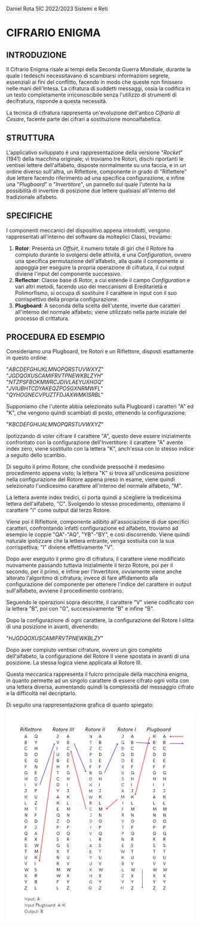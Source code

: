 Daniel Rota 5IC 2022/2023 Sistemi e Reti

<h1>CIFRARIO ENIGMA </h1>

<h2> INTRODUZIONE </h2>

Il Cifrario Enigma risale ai tempi della Seconda Guerra Mondiale, durante la quale i tedeschi necessitavano di scambiarsi informazioni segrete, essenziali ai fini del conflitto, facendo in modo che queste non finissero nelle mani dell'Intesa. La cifratura di suddetti messaggi, ossia la codifica in un testo completamente irriconoscibile senza l'utilizzo di strumenti di decifratura, risponde a questa necessità.

La tecnica di cifratura rappresenta un'evoluzione dell'antico <i>Cifrario di Cesare</i>, facente parte dei cifrari a sostituzione monoalfabetica.

<h2> STRUTTURA </h2>

L'applicativo sviluppato è una rappresentazione della versione "<i>Rocket</i>" (1941) della macchina originale; vi troviamo tre Rotori, dischi riportanti le ventisei lettere dell'alfabeto, disposte normalmente su una faccia, e in un ordine diverso sull'altra, un Riflettore, componente in grado di "Riflettere" due lettere facendo riferimento ad una specifica configurazione, e infine una "<i>Plugboard</i>" o "<i>Invertitore</i>", un pannello sul quale l'utente ha la possibilità di invertire di posizione due lettere qualsiasi  all'interno del tradizionale alfabeto.

<h2> SPECIFICHE </h2>

I componenti meccanici del dispositivo appena introdotti, vengono rappresentati all'interno del software da molteplici Classi, troviamo: 

1. **Rotor**: Presenta un <i>Offset</i>, il numero totale di giri che il Rotore ha compiuto durante lo svolgersi delle attività, e una <i>Configuration</i>, ovvero una specifica permutazione dell'alfabeto, alla quale il componente si appoggia per eseguire la propria operazione di cifratura, il cui output diviene l'input del componente successivo.
2. **Reflector**: Classe base di Rotor, a cui estende il campo <i>Configuration</i> e vari altri metodi, facendo uso dei meccanismi di Ereditarietà e Polimorfismo, si occupa di sostituire il carattere in input con il suo corrispettivo della propria configurazione.
3. **Plugboard**: A seconda della scelta dell'utente, inverte due caratteri all'interno del normale alfabeto; viene utilizzato nella parte iniziale del processo di crittatura.

<h2> PROCEDURA ED ESEMPIO </h2>

Consideriamo una Plugboard, tre Rotori e un Riflettore, disposti esattamente in questo ordine: <br>

"<i>ABCDEFGHIJKLMNOPQRSTUVWXYZ</i>" <br>
"<i>JGDQOXUSCAMIFRVTPNEWKBLZYH</i>" <br>
"<i>NTZPSFBOKMWRCJDIVLAEYUXHGQ</i>" <br>
"<i>JVIUBHTCDYAKEQZPOSGXNRMWFL</i>" <br> 
"<i>QYHOGNECVPUZTFDJAXWMKISRBL</i>"

Supponiamo che l'utente abbia selezionato sulla Plugboard i caratteri "A" ed "K", che vengono quindi scambiati di posto, ottenendo la configurazione: <br>

"<i>KBCDEFGHIJALMNOPQRSTUVWXYZ</i>"

Ipotizzando di voler cifrare il carattere "A", questo deve essere inizialmente confrontato con la configurazione dell'Invertitore: il carattere "A" avente index zero, viene sostituito con la lettera "K", anch'essa con lo stesso indice a seguito dello scambio.

Di seguito il primo Rotore, che condivide pressoché il medesimo procedimento appena visto; la lettera "K" si trova all'undicesima posizione nella configurazione del Rotore appena preso in esame, viene quindi selezionato l'undicesimo carattere all'interno del normale alfabeto, "M".

La lettera avente index tredici, ci porta quindi a scegliere la tredicesima lettera dell'alfabeto, "C". Svolgendo lo stesso procedimento, otteniamo il carattere "I" come output dal terzo Rotore.

Viene poi il Riflettore, componente adibito all'associazione di due specifici caratteri, confrontando infatti configurazione ed alfabeto, troviamo ad esempio le coppie "QA"-"AQ", "YB"-"BY", e così discorrendo. Viene quindi naturale ipotizzare che la lettera entrante, venga sostiuita con la sua corrispettiva; "I" diviene effettivamente "V".

Dopo aver eseguito il primo giro di cifratura, il carattere viene modificato nuovamente passando tuttavia inizialmente il terzo Rotore, poi per il secondo, per il primo, e infine per l'Invertitore, ovviamente viene anche alterato l'algoritmo di cifratura; invece di fare affidamento alla configurazione del componente per ottenere l'indice del carattere in output sull'alfabeto, avviene il procedimento contrario.

Seguendo le operazioni sopra descritte, il carattere "V" viene codificato con la lettera "B", poi con "G", successivamente "B" e infine "B".

Dopo la configurazione di ogni carattere, la configurazione del Rotore I slitta di una posizione in avanti, divenendo: <br>

"<i>HJGDQOXUSCAMIFRVTPNEWKBLZY</i>" <br>

Dopo aver compiuto ventisei cifrature, ovvero un giro completo dell'alfabeto, la configurazione del Rotore II viene spostata in avanti di una posizione. La stessa logica viene applicata al Rotore III.

Questa meccanica rappresenta il fulcro principale della macchina enigma, in quanto permette ad un singolo carattere di essere cifrato ogni volta con una lettera diversa, aumentando quindi la complessità del messaggio cifrato e la difficoltà nel decriptarlo.

Di seguito una rappresentazione grafica di quanto spiegato:

![Image](CifrarioEnigma/CifrarioEnigma/images/example.png)
